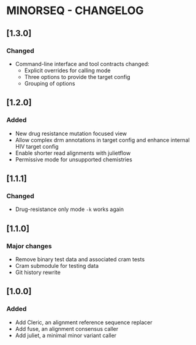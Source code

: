 # MINORSEQ - CHANGELOG

## [1.3.0]
### Changed
 - Command-line interface and tool contracts changed:
   - Explicit overrides for calling mode
   - Three options to provide the target config
   - Grouping of options

## [1.2.0]
### Added
 - New drug resistance mutation focused view
 - Allow complex drm annotations in target config and
   enhance internal HIV target config
 - Enable shorter read alignments with julietflow
 - Permissive mode for unsupported chemistries

## [1.1.1]
### Changed
 - Drug-resistance only mode `-k` works again

## [1.1.0]
### Major changes
 - Remove binary test data and associated cram tests
 - Cram submodule for testing data
 - Git history rewrite

## [1.0.0]
### Added
 - Add Cleric, an alignment reference sequence replacer
 - Add fuse, an alignment consensus caller
 - Add juliet, a minimal minor variant caller